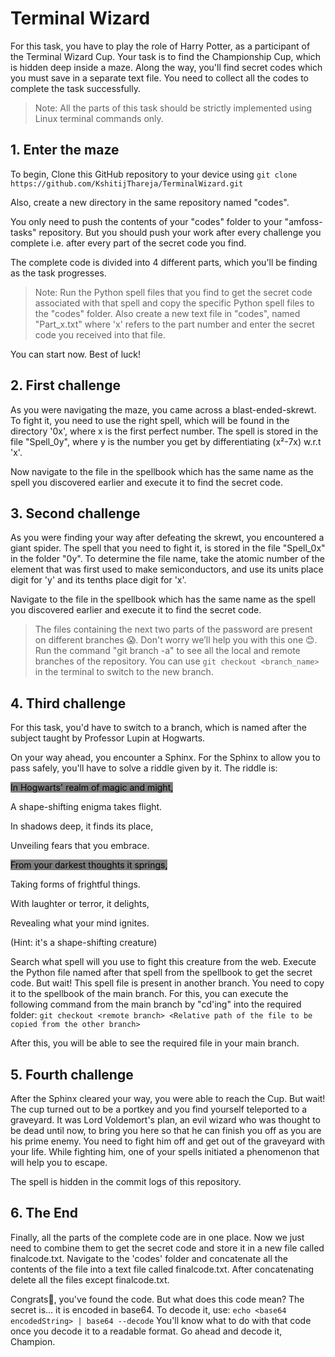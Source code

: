 # Terminal Wizard

For this task, you have to play the role of Harry Potter, as a participant of the Terminal Wizard Cup. Your task is to find the Championship Cup, which is hidden deep inside a maze. Along the way, you'll find secret codes which you must save in a separate text file. You need to collect all the codes to complete the task successfully.

> Note: All the parts of this task should be strictly implemented using Linux terminal commands only. 

## 1. Enter the maze

To begin, Clone this GitHub repository to your device using
```git clone https://github.com/KshitijThareja/TerminalWizard.git```

Also, create a new directory in the same repository named "codes".

You only need to push the contents of your "codes" folder to your "amfoss-tasks" repository. But you should push your work after every challenge you complete i.e. after every part of the secret code you find.

The complete code is divided into 4 different parts, which you'll be finding as the task progresses.

> Note: Run the Python spell files that you find to get the secret code associated with that spell and copy the specific Python spell files to the "codes" folder. Also create a new text file in "codes", named "Part_x.txt" where 'x' refers to the part number and enter the secret code you received into that file.

You can start now. Best of luck!

## 2. First challenge

As you were navigating the maze, you came across a blast-ended-skrewt. To fight it, you need to use the right spell, which will be found in the directory '0x', where x is the first perfect number. The spell is stored in the file "Spell_0y", where y is the number you get by differentiating (x²-7x) w.r.t 'x'.

Now navigate to the file in the spellbook which has the same name as the spell you discovered earlier and execute it to find the secret code.

## 3. Second challenge

As you were finding your way after defeating the skrewt, you encountered a giant spider. The spell that you need to fight it, is stored in the file "Spell_0x" in the folder "0y". To determine the file name, take the atomic number of the element that was first used to make semiconductors, and use its units place digit for 'y' and its tenths place digit for 'x'.

Navigate to the file in the spellbook which has the same name as the spell you discovered earlier and execute it to find the secret code.

> The files containing the next two parts of the password are present on different branches 😱. Don't worry we’ll help you with this one 😊. Run the command "git branch -a" to see all the local and remote branches of the repository. You can use `git checkout <branch_name>` in the terminal to switch to the new branch.

## 4. Third challenge
For this task, you'd have to switch to a branch, which is named after the subject taught by Professor Lupin at Hogwarts.

On your way ahead, you encounter a Sphinx. For the Sphinx to allow you to pass safely, you'll have to solve a riddle given by it. The riddle is:

<mark style="background-color: grey">In Hogwarts' realm of magic and might,

A shape-shifting enigma takes flight.

In shadows deep, it finds its place,

Unveiling fears that you embrace.</mark>

<mark style="background-color: grey">From your darkest thoughts it springs,

Taking forms of frightful things.

With laughter or terror, it delights,

Revealing what your mind ignites.</mark>

(Hint: it's a shape-shifting creature)

Search what spell will you use to fight this creature from the web. Execute the Python file named after that spell from the spellbook to get the secret code. But wait! This spell file is present in another branch. You need to copy it to the spellbook of the main branch. For this, you can execute the following command from the main branch by "cd'ing" into the required folder:
``` git checkout <remote branch> <Relative path of the file to be copied from the other branch> ```

After this, you will be able to see the required file in your main branch.

## 5. Fourth challenge

After the Sphinx cleared your way, you were able to reach the Cup. But wait! The cup turned out to be a portkey and you find yourself teleported to a graveyard. It was Lord Voldemort's plan, an evil wizard who was thought to be dead until now, to bring you here so that he can finish you off as you are his prime enemy. You need to fight him off and get out of the graveyard with your life. While fighting him, one of your spells initiated a phenomenon that will help you to escape.

The spell is hidden in the commit logs of this repository. 

## 6. The End
Finally, all the parts of the complete code are in one place. Now we just need to combine them to get the secret code and store it in a new file called finalcode.txt. Navigate to the 'codes' folder and concatenate all the contents of the file into a text file called finalcode.txt. After concatenating delete all the files except finalcode.txt.

Congrats🎉, you've found the code. But what does this code mean?    The secret is... it is encoded in base64. To decode it, use:
``` echo <base64 encodedString> | base64 --decode ```
You'll know what to do with that code once you decode it to a readable format. Go ahead and decode it, Champion. 
